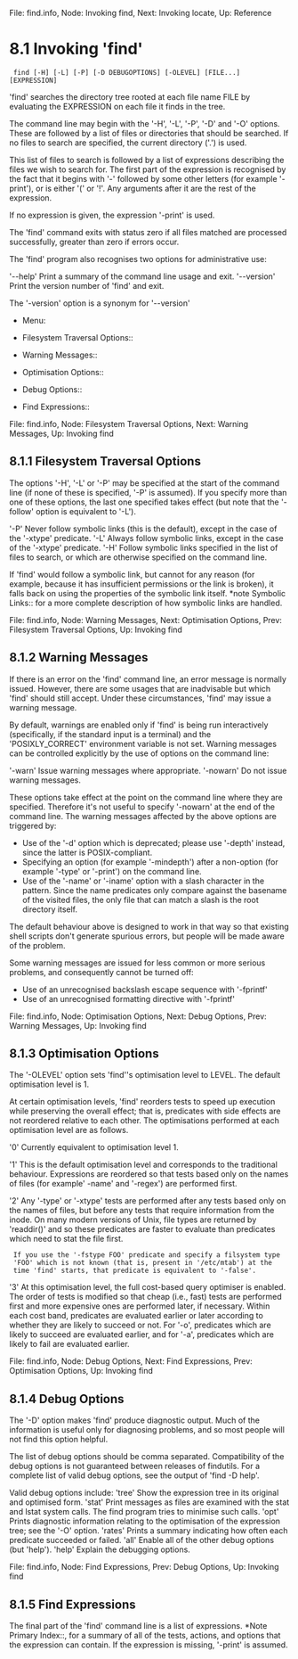 File: find.info,  Node: Invoking find,  Next: Invoking locate,  Up: Reference

8.1 Invoking 'find'
===================

     find [-H] [-L] [-P] [-D DEBUGOPTIONS] [-OLEVEL] [FILE...] [EXPRESSION]

   'find' searches the directory tree rooted at each file name FILE by
evaluating the EXPRESSION on each file it finds in the tree.

   The command line may begin with the '-H', '-L', '-P', '-D' and '-O'
options.  These are followed by a list of files or directories that
should be searched.  If no files to search are specified, the current
directory ('.') is used.

   This list of files to search is followed by a list of expressions
describing the files we wish to search for.  The first part of the
expression is recognised by the fact that it begins with '-' followed by
some other letters (for example '-print'), or is either '(' or '!'.  Any
arguments after it are the rest of the expression.

   If no expression is given, the expression '-print' is used.

   The 'find' command exits with status zero if all files matched are
processed successfully, greater than zero if errors occur.

   The 'find' program also recognises two options for administrative
use:

'--help'
     Print a summary of the command line usage and exit.
'--version'
     Print the version number of 'find' and exit.

   The '-version' option is a synonym for '--version'

* Menu:

* Filesystem Traversal Options::
* Warning Messages::
* Optimisation Options::
* Debug Options::
* Find Expressions::

File: find.info,  Node: Filesystem Traversal Options,  Next: Warning Messages,  Up: Invoking find

8.1.1 Filesystem Traversal Options
----------------------------------

The options '-H', '-L' or '-P' may be specified at the start of the
command line (if none of these is specified, '-P' is assumed).  If you
specify more than one of these options, the last one specified takes
effect (but note that the '-follow' option is equivalent to '-L').

'-P'
     Never follow symbolic links (this is the default), except in the
     case of the '-xtype' predicate.
'-L'
     Always follow symbolic links, except in the case of the '-xtype'
     predicate.
'-H'
     Follow symbolic links specified in the list of files to search, or
     which are otherwise specified on the command line.

   If 'find' would follow a symbolic link, but cannot for any reason
(for example, because it has insufficient permissions or the link is
broken), it falls back on using the properties of the symbolic link
itself.  *note Symbolic Links:: for a more complete description of how
symbolic links are handled.

File: find.info,  Node: Warning Messages,  Next: Optimisation Options,  Prev: Filesystem Traversal Options,  Up: Invoking find

8.1.2 Warning Messages
----------------------

If there is an error on the 'find' command line, an error message is
normally issued.  However, there are some usages that are inadvisable
but which 'find' should still accept.  Under these circumstances, 'find'
may issue a warning message.

   By default, warnings are enabled only if 'find' is being run
interactively (specifically, if the standard input is a terminal) and
the 'POSIXLY_CORRECT' environment variable is not set.  Warning messages
can be controlled explicitly by the use of options on the command line:

'-warn'
     Issue warning messages where appropriate.
'-nowarn'
     Do not issue warning messages.

   These options take effect at the point on the command line where they
are specified.  Therefore it's not useful to specify '-nowarn' at the
end of the command line.  The warning messages affected by the above
options are triggered by:

   - Use of the '-d' option which is deprecated; please use '-depth'
     instead, since the latter is POSIX-compliant.
   - Specifying an option (for example '-mindepth') after a non-option
     (for example '-type' or '-print') on the command line.
   - Use of the '-name' or '-iname' option with a slash character in the
     pattern.  Since the name predicates only compare against the
     basename of the visited files, the only file that can match a slash
     is the root directory itself.

   The default behaviour above is designed to work in that way so that
existing shell scripts don't generate spurious errors, but people will
be made aware of the problem.

   Some warning messages are issued for less common or more serious
problems, and consequently cannot be turned off:

   - Use of an unrecognised backslash escape sequence with '-fprintf'
   - Use of an unrecognised formatting directive with '-fprintf'

File: find.info,  Node: Optimisation Options,  Next: Debug Options,  Prev: Warning Messages,  Up: Invoking find

8.1.3 Optimisation Options
--------------------------

The '-OLEVEL' option sets 'find''s optimisation level to LEVEL.  The
default optimisation level is 1.

   At certain optimisation levels, 'find' reorders tests to speed up
execution while preserving the overall effect; that is, predicates with
side effects are not reordered relative to each other.  The
optimisations performed at each optimisation level are as follows.

'0'
     Currently equivalent to optimisation level 1.

'1'
     This is the default optimisation level and corresponds to the
     traditional behaviour.  Expressions are reordered so that tests
     based only on the names of files (for example' -name' and '-regex')
     are performed first.

'2'
     Any '-type' or '-xtype' tests are performed after any tests based
     only on the names of files, but before any tests that require
     information from the inode.  On many modern versions of Unix, file
     types are returned by 'readdir()' and so these predicates are
     faster to evaluate than predicates which need to stat the file
     first.

     If you use the '-fstype FOO' predicate and specify a filsystem type
     'FOO' which is not known (that is, present in '/etc/mtab') at the
     time 'find' starts, that predicate is equivalent to '-false'.

'3'
     At this optimisation level, the full cost-based query optimiser is
     enabled.  The order of tests is modified so that cheap (i.e., fast)
     tests are performed first and more expensive ones are performed
     later, if necessary.  Within each cost band, predicates are
     evaluated earlier or later according to whether they are likely to
     succeed or not.  For '-o', predicates which are likely to succeed
     are evaluated earlier, and for '-a', predicates which are likely to
     fail are evaluated earlier.

File: find.info,  Node: Debug Options,  Next: Find Expressions,  Prev: Optimisation Options,  Up: Invoking find

8.1.4 Debug Options
-------------------

The '-D' option makes 'find' produce diagnostic output.  Much of the
information is useful only for diagnosing problems, and so most people
will not find this option helpful.

   The list of debug options should be comma separated.  Compatibility
of the debug options is not guaranteed between releases of findutils.
For a complete list of valid debug options, see the output of 'find -D
help'.

   Valid debug options include:
'tree'
     Show the expression tree in its original and optimised form.
'stat'
     Print messages as files are examined with the stat and lstat system
     calls.  The find program tries to minimise such calls.
'opt'
     Prints diagnostic information relating to the optimisation of the
     expression tree; see the '-O' option.
'rates'
     Prints a summary indicating how often each predicate succeeded or
     failed.
'all'
     Enable all of the other debug options (but 'help').
'help'
     Explain the debugging options.

File: find.info,  Node: Find Expressions,  Prev: Debug Options,  Up: Invoking find

8.1.5 Find Expressions
----------------------

The final part of the 'find' command line is a list of expressions.
*Note Primary Index::, for a summary of all of the tests, actions, and
options that the expression can contain.  If the expression is missing,
'-print' is assumed.

